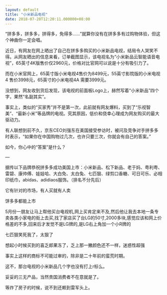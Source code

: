 ```yaml
---
layout: default
title: "小米新品电视"
date: 2018-07-28T12:20:11.000000+08:00
---
```


“拼多多，拼多多，拼得多，免得多……”就算你没有在拼多多有过购物体验，但这个神曲你一定会唱。

近日，有网友在网上晒出了自己在拼多多购买的小米新品电视，结局令人哭笑不得。从网友晒出的信息来看，订单截图显示，该电视名为“小米新品云智能语音电视”，65英寸4K版售价仅2960元，价格对比官网可以说是十分有吸引力了。

而在小米官网上，65英寸版小米电视4售价为8499元，55英寸影院版的小米电视4 售价3998元，65英寸的小米电视4A 需要3999元。

没想到，网友收到货后发现，该电视的前面板Logo上，赫然写着“小米新品”四个字，果然“名副其实”。

事实上，类似的“买家秀”并不是第一次，此前就有网友爆料，买到了“乐视智美”、“最新小米”等品牌的电视。究其原因，低价和侥幸心理成为网友购买的最大驱动力。

有人联想到前不久，京东CEO刘强东在美国接受参访时，被问及竞争对手拼多多时表示，“如果你在中国购物过几次，也许只要三次，你就会有自己的答案。”

如今，你心中的“答案”是什么？

—

据传以下品牌恭祝拼多多成功美国上市：小米新品、松下新品、老于妈、粤利粤、雷碧、康帅傅、娃娃哈、大白免、太白兔、七匹狠、绿剪口香糖、可日可乐、必相印纸巾，abidas、adidiaos服饰。（排名不分先后）

它有针对的市场，有人买就有人卖

饼多多都能上市

5月份一朋友让马上帮他买台电视机,网上买肯定来不及,然后他让我去本地一条专卖各类小家电的街上去买,找了家店买了台LG的50寸,2000多块,感觉应该和网上价格差的不多,回来后才发觉不是LG牌的,是LG右上角加一个小R牌的

七匹狠笑死我了，太狠了

想起小时候买到的喜乏郎果冻了，乏上那一撇颜色还不一样，迷惑性超强

事实上这样的商标不可能过审的，除非是二十年前的蛮荒时期。


这不，那台电视的小米新品几个字也没有打上r标么。


妥妥的三无产品，当然贵国消费者不在意就是了。


等炸了房子的时候，说不到还赖到雷军头上。

